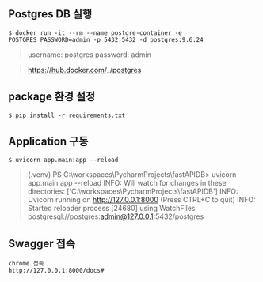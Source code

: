## Postgres DB 실행
````
$ docker run -it --rm --name postgre-container -e POSTGRES_PASSWORD=admin -p 5432:5432 -d postgres:9.6.24
````
>   username: postgres
>   password: admin
 
> https://hub.docker.com/_/postgres


## package 환경 설정
````
$ pip install -r requirements.txt
````

## Application 구동
````
$ uvicorn app.main:app --reload
````
> (.venv) PS C:\workspaces\PycharmProjects\fastAPIDB> uvicorn app.main:app --reload
INFO:     Will watch for changes in these directories: ['C:\\workspaces\\PycharmProjects\\fastAPIDB']
INFO:     Uvicorn running on http://127.0.0.1:8000 (Press CTRL+C to quit)
INFO:     Started reloader process [24680] using WatchFiles
postgresql://postgres:admin@127.0.0.1:5432/postgres

## Swagger 접속
````
chrome 접속
http://127.0.0.1:8000/docs#
````
